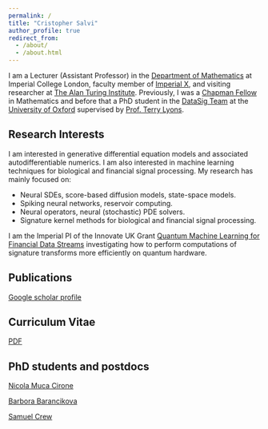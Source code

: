 ```yaml
---
permalink: /
title: "Cristopher Salvi"
author_profile: true
redirect_from: 
  - /about/
  - /about.html
---
```


I am a Lecturer (Assistant Professor) in the [Department of Mathematics](https://www.imperial.ac.uk/mathematics/) at Imperial College London, faculty member of [Imperial X](https://ix.imperial.ac.uk/), and visiting researcher at [The Alan Turing Institute](https://www.turing.ac.uk/). Previously, I was a [Chapman Fellow](https://www.imperial.ac.uk/mathematics/research/opportunities/chapman-fellowships/) in Mathematics and before that a PhD student in the [DataSig Team](https://datasig.ac.uk/) at the [University of Oxford](https://www.ox.ac.uk/) supervised by [Prof. Terry Lyons](https://www.maths.ox.ac.uk/people/terry.lyons).

Research Interests
------
I am interested in generative differential equation models and associated autodifferentiable numerics. I am also interested in machine learning techniques for biological and financial signal processing. My research has mainly focused on:

- Neural SDEs, score-based diffusion models, state-space models.
- Spiking neural networks, reservoir computing.
- Neural operators, neural (stochastic) PDE solvers.
- Signature kernel methods for biological and financial signal processing.

I am the Imperial PI of the Innovate UK Grant [Quantum Machine Learning for Financial Data Streams](https://gtr.ukri.org/projects?ref=10073285) investigating how to perform computations of signature transforms more efficiently on quantum hardware.

Publications
------
[Google scholar profile](https://scholar.google.com/citations?user=FVxJ4iIAAAAJ&hl=en)

Curriculum Vitae
------
<a href="../files/resume_cristopher_salvi.pdf" target="_blank">PDF</a>

PhD students and postdocs
------
[Nicola Muca Cirone](https://linkedin.com/in/nicola-m-aa4a6b11b)

[Barbora Barancikova](https://uk.linkedin.com/in/barancikova)

[Samuel Crew](https://www.samuelcrew.com/)

